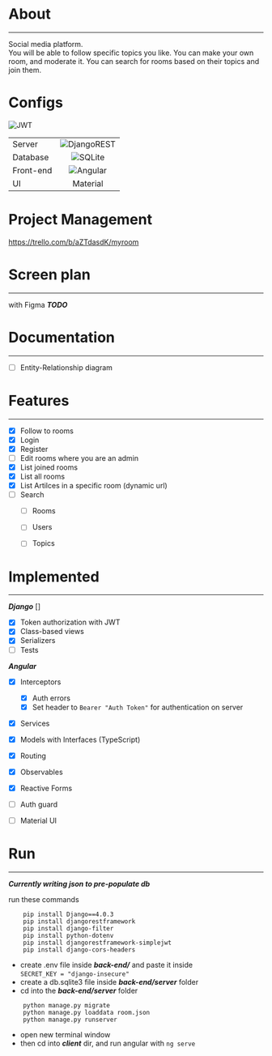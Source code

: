 # About
***

Social media platform.   
You will be able to follow specific topics you like. You can make your own room, and moderate it. You can search for rooms based on their topics and join them.


# Configs
![JWT](https://img.shields.io/badge/JWT-black?style=for-the-badge&logo=JSON%20web%20tokens)

|             |                                                                                                                                                                                                                         |
| :---        |:-----------------------------------------------------------------------------------------------------------------------------------------------------------------------------------------------------------------------:|
| Server      |                                       ![DjangoREST](https://img.shields.io/badge/DJANGO-REST-ff1709?style=for-the-badge&logo=django&logoColor=white&color=ff1709&labelColor=gray)                                       |
| Database    |                                                      ![SQLite](https://img.shields.io/badge/sqlite-%2307405e.svg?style=for-the-badge&logo=sqlite&logoColor=white)                                                       |
| Front-end   |                                                     ![Angular](https://img.shields.io/badge/angular-%23DD0031.svg?style=for-the-badge&logo=angular&logoColor=white)                                                     |
| UI          |                                                                                                        Material                                                                                                         |
# Project Management
https://trello.com/b/aZTdasdK/myroom

# Screen plan

***

with Figma
***TODO***

# Documentation

***

- [ ] Entity-Relationship diagram

# Features

***

- [x] Follow to rooms
- [x] Login
- [x] Register
- [ ] Edit rooms where you are an admin
- [x] List joined rooms
- [x] List all rooms
- [x] List Artilces in a specific room (dynamic url)
- [ ] Search 
    - [ ] Rooms
    - [ ] Users
    - [ ] Topics


# Implemented

***
***Django*** []
- [x] Token authorization with JWT
- [x] Class-based views
- [x] Serializers
- [ ] Tests

***Angular***
- [x] Interceptors
  - [x] Auth errors
  - [x] Set header to  ```Bearer "Auth Token"``` for authentication on server
- [x] Services
- [x] Models with Interfaces (TypeScript)
- [x] Routing
- [x] Observables
- [x] Reactive Forms
- [ ] Auth guard
- [ ] Material UI


# Run

---
***Currently writing json to pre-populate db***

run these commands
```
    pip install Django==4.0.3
    pip install djangorestframework
    pip install django-filter 
    pip install python-dotenv
    pip install djangorestframework-simplejwt
    pip install django-cors-headers
```
- create .env file inside ***back-end/*** and paste it inside   
  ```SECRET_KEY = "django-insecure"```
- create a db.sqlite3 file inside ***back-end/server*** folder
- cd into the ***back-end/server*** folder
```
    python manage.py migrate 
    python manage.py loaddata room.json
    python manage.py runserver
```
- open new terminal window
- then cd into ***client*** dir, and run angular with ```ng serve```
